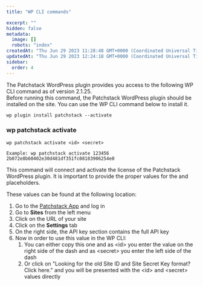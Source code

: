 ```yaml
---
title: "WP CLI commands"

excerpt: ""
hidden: false
metadata: 
  image: []
  robots: "index"
createdAt: "Thu Jun 29 2023 11:28:48 GMT+0000 (Coordinated Universal Time)"
updatedAt: "Thu Jun 29 2023 12:24:18 GMT+0000 (Coordinated Universal Time)"
sidebar:
  order: 4
---
```

The Patchstack WordPress plugin provides you access to the following WP CLI command as of version 2.1.25.  
Before running this command, the Patchstack WordPress plugin should be installed on the site. You can use the WP CLI command below to install it.

```
wp plugin install patchstack --activate
```

### wp patchstack activate

```
wp patchstack activate <id> <secret>
  
Example: wp patchstack activate 123456 2b072e8b60402e30d481df351fc08183906254e0
```

This command will connect and activate the license of the Patchstack WordPress plugin. It is important to provide the proper values for the <id> and <secret> placeholders.

These values can be found at the following location: 

1. Go to the [Patchstack App](https://app.patchstack.com/) and log in
2. Go to **Sites** from the left menu
3. Click on the URL of your site
4. Click on the **Settings** tab
5. On the right side, the API key section contains the full API key
6. Now in order to use this value in the WP CLI:
   1. You can either copy this one and as &lt;id> you enter the value on the right side of the dash and as &lt;secret> you enter the left side of the dash
   2. Or click on "Looking for the old Site ID and Site Secret Key format? Click here." and you will be presented with the &lt;id> and &lt;secret> values directly

